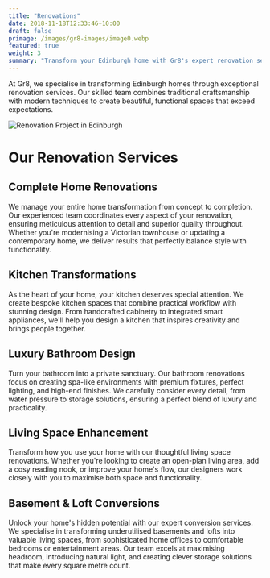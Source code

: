 ```yaml
---
title: "Renovations"
date: 2018-11-18T12:33:46+10:00
draft: false
primage: /images/gr8-images/image0.webp
featured: true
weight: 3
summary: "Transform your Edinburgh home with Gr8's expert renovation services. From period properties to modern builds, we deliver exceptional craftsmanship and attention to detail in every project."
---
```


At Gr8, we specialise in transforming Edinburgh homes through exceptional renovation services. Our skilled team combines traditional craftsmanship with modern techniques to create beautiful, functional spaces that exceed expectations.

<!--more-->

![Renovation Project in Edinburgh](https://gr8constructionprojects.com/images/gr8-images/image0.jpg)

# Our Renovation Services

## Complete Home Renovations

We manage your entire home transformation from concept to completion. Our experienced team coordinates every aspect of your renovation, ensuring meticulous attention to detail and superior quality throughout. Whether you're modernising a Victorian townhouse or updating a contemporary home, we deliver results that perfectly balance style with functionality.

## Kitchen Transformations

As the heart of your home, your kitchen deserves special attention. We create bespoke kitchen spaces that combine practical workflow with stunning design. From handcrafted cabinetry to integrated smart appliances, we'll help you design a kitchen that inspires creativity and brings people together.

## Luxury Bathroom Design

Turn your bathroom into a private sanctuary. Our bathroom renovations focus on creating spa-like environments with premium fixtures, perfect lighting, and high-end finishes. We carefully consider every detail, from water pressure to storage solutions, ensuring a perfect blend of luxury and practicality.

## Living Space Enhancement

Transform how you use your home with our thoughtful living space renovations. Whether you're looking to create an open-plan living area, add a cosy reading nook, or improve your home's flow, our designers work closely with you to maximise both space and functionality.

## Basement & Loft Conversions

Unlock your home's hidden potential with our expert conversion services. We specialise in transforming underutilised basements and lofts into valuable living spaces, from sophisticated home offices to comfortable bedrooms or entertainment areas. Our team excels at maximising headroom, introducing natural light, and creating clever storage solutions that make every square metre count.
